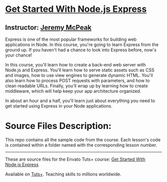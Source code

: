 # [Get Started With Node.js Express][published url]
## Instructor: [Jeremy McPeak][instructor url]

Express is one of the most popular frameworks for building web applications in Node. In this course, you're going to learn Express from the ground up. If you haven't had a chance to look into Express before, now's your chance!

In this course, you'll learn how to create a back-end web server with Node.js and Express. You'll learn how to serve static assets such as CSS and images, how to use view engines to generate dynamic HTML. You'll also learn how to process POST requests with parameters, and how to clean readable URLs. Finally, you'll wrap up by learning how to create middleware, which will help keep your app architecture organized.

In about an hour and a half, you'll learn just about everything you need to get started using Express in your Node applications.

# Source Files Description:

This repo contains all the sample code from the course. Each lesson's code is contained within a folder named with the corresponding lesson number.


------

These are source files for the Envato Tuts+ course: [Get Started With Node.js Express][published url]

Available on [Tuts+](https://tutsplus.com). Teaching skills to millions worldwide.

[published url]: https://code.tutsplus.com/courses/get-started-with-nodejs-express
[instructor url]: https://tutsplus.com/authors/jeremy-mcpeak
